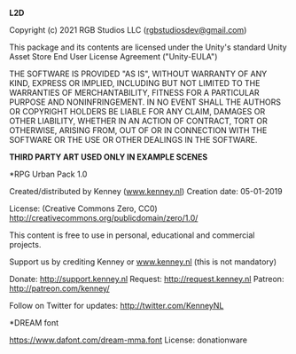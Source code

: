  **L2D**

Copyright (c) 2021 RGB Studios LLC (rgbstudiosdev@gmail.com)

This package and its contents are licensed under the 
Unity's standard Unity Asset Store End User License Agreement ("Unity-EULA")

THE SOFTWARE IS PROVIDED "AS IS", WITHOUT WARRANTY OF ANY KIND, EXPRESS OR
IMPLIED, INCLUDING BUT NOT LIMITED TO THE WARRANTIES OF MERCHANTABILITY,
FITNESS FOR A PARTICULAR PURPOSE AND NONINFRINGEMENT. IN NO EVENT SHALL THE
AUTHORS OR COPYRIGHT HOLDERS BE LIABLE FOR ANY CLAIM, DAMAGES OR OTHER
LIABILITY, WHETHER IN AN ACTION OF CONTRACT, TORT OR OTHERWISE, ARISING FROM,
OUT OF OR IN CONNECTION WITH THE SOFTWARE OR THE USE OR OTHER DEALINGS IN
THE SOFTWARE.


 **THIRD PARTY ART USED ONLY IN EXAMPLE SCENES**

*RPG Urban Pack 1.0

Created/distributed by Kenney (www.kenney.nl)
Creation date: 05-01-2019

License: (Creative Commons Zero, CC0)
http://creativecommons.org/publicdomain/zero/1.0/

This content is free to use in personal, educational and commercial projects.

Support us by crediting Kenney or www.kenney.nl (this is not mandatory)

Donate:   http://support.kenney.nl
Request:  http://request.kenney.nl
Patreon:  http://patreon.com/kenney/

Follow on Twitter for updates:
http://twitter.com/KenneyNL


*DREAM font

https://www.dafont.com/dream-mma.font
License: donationware